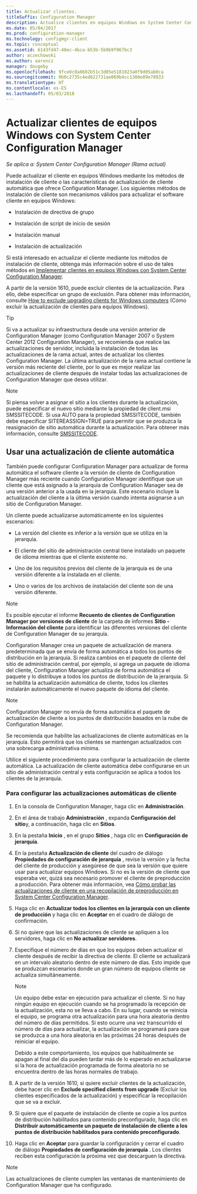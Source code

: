 ```yaml
---
title: Actualizar clientes.
titleSuffix: Configuration Manager
description: Actualice clientes en equipos Windows en System Center Configuration Manager.
ms.date: 05/04/2017
ms.prod: configuration-manager
ms.technology: configmgr-client
ms.topic: conceptual
ms.assetid: 6143fd47-48ec-4bca-b53b-5b9b9f067bc3
author: aczechowski
ms.author: aaroncz
manager: dougeby
ms.openlocfilehash: 9fce0c0a8602b51c3d05e5181023a0f9d05ab0ca
ms.sourcegitcommit: 0b0c2735c4ed822731ae069b4cc1380e89e78933
ms.translationtype: HT
ms.contentlocale: es-ES
ms.lasthandoff: 05/03/2018
---
```

# <a name="how-to-upgrade-clients-for-windows-computers-in-system-center-configuration-manager"></a>Actualizar clientes de equipos Windows con System Center Configuration Manager

*Se aplica a: System Center Configuration Manager (Rama actual)*

Puede actualizar el cliente en equipos Windows mediante los métodos de instalación de cliente o las características de actualización de cliente automática que ofrece Configuration Manager. Los siguientes métodos de instalación de cliente son mecanismos válidos para actualizar el software cliente en equipos Windows:  

-   Instalación de directiva de grupo  

-   Instalación de script de inicio de sesión  

-   Instalación manual  

-   Instalación de actualización  

 Si está interesado en actualizar el cliente mediante los métodos de instalación de cliente, obtenga más información sobre el uso de tales métodos en [Implementar clientes en equipos Windows con System Center Configuration Manager](../../../../core/clients/deploy/deploy-clients-to-windows-computers.md).

 A partir de la versión 1610, puede excluir clientes de la actualización. Para ello, debe especificar un grupo de exclusión. Para obtener más información, consulte [How to exclude upgrading clients for Windows computers](exclude-clients-windows.md) (Cómo excluir la actualización de clientes para equipos Windows).  


> [!TIP]  
>  Si va a actualizar su infraestructura desde una versión anterior de Configuration Manager \(como Configuration Manager 2007 o System Center 2012 Configuration Manager\), se recomienda que realice las actualizaciones de servidor, incluida la instalación de todas las actualizaciones de la rama actual, antes de actualizar los clientes Configuration Manager.   La última actualización de la rama actual contiene la versión más reciente del cliente, por lo que es mejor realizar las actualizaciones de cliente después de instalar todas las actualizaciones de Configuration Manager que desea utilizar.

> [!NOTE]
> Si piensa volver a asignar el sitio a los clientes durante la actualización, puede especificar el nuevo sitio mediante la propiedad de client.msi SMSSITECODE. Si usa AUTO para la propiedad SMSSITECODE, también debe especificar SITEREASSIGN=TRUE para permitir que se produzca la reasignación de sitio automática durante la actualización. Para obtener más información, consulte [SMSSITECODE](../../deploy/about-client-installation-properties.md#smssitecode).

## <a name="use-automatic-client-upgrade"></a>Usar una actualización de cliente automática  
 También puede configurar Configuration Manager para actualizar de forma automática el software cliente a la versión de cliente de Configuration Manager más reciente cuando Configuration Manager identifique que un cliente que está asignado a la jerarquía de Configuration Manager sea de una versión anterior a la usada en la jerarquía. Este escenario incluye la actualización del cliente a la última versión cuando intenta asignarse a un sitio de Configuration Manager.  

 Un cliente puede actualizarse automáticamente en los siguientes escenarios:  

-   La versión del cliente es inferior a la versión que se utiliza en la jerarquía.  

-   El cliente del sitio de administración central tiene instalado un paquete de idioma mientras que el cliente existente no.  

-   Uno de los requisitos previos del cliente de la jerarquía es de una versión diferente a la instalada en el cliente.  

-   Uno o varios de los archivos de instalación del cliente son de una versión diferente.  

> [!NOTE]  
>  Es posible ejecutar el informe **Recuento de clientes de Configuration Manager por versiones de cliente** de la carpeta de informes **Sitio - Información del cliente** para identificar las diferentes versiones del cliente de Configuration Manager de su jerarquía.  

 Configuration Manager crea un paquete de actualización de manera predeterminada que se envía de forma automática a todos los puntos de distribución en la jerarquía. Si realiza cambios en el paquete de cliente del sitio de administración central, por ejemplo, si agrega un paquete de idioma del cliente, Configuration Manager actualiza de forma automática el paquete y lo distribuye a todos los puntos de distribución de la jerarquía. Si se habilita la actualización automática de cliente, todos los clientes instalarán automáticamente el nuevo paquete de idioma del cliente.  

> [!NOTE]  
>  Configuration Manager no envía de forma automática el paquete de actualización de cliente a los puntos de distribución basados en la nube de Configuration Manager.  

 Se recomienda que habilite las actualizaciones de cliente automáticas en la jerarquía. Esto permitirá que los clientes se mantengan actualizados con una sobrecarga administrativa mínima.  

 Utilice el siguiente procedimiento para configurar la actualización de cliente automática. La actualización de cliente automática debe configurarse en un sitio de administración central y esta configuración se aplica a todos los clientes de la jerarquía.  

### <a name="to-configure-automatic-client-upgrades"></a>Para configurar las actualizaciones automáticas de cliente  

1.  En la consola de Configuration Manager, haga clic en **Administración**.  

2.  En el área de trabajo **Administración** , expanda **Configuración del sitio**y, a continuación, haga clic en **Sitios**.  

3.  En la pestaña **Inicio** , en el grupo **Sitios** , haga clic en **Configuración de jerarquía**.  

4.  En la pestaña **Actualización de cliente** del cuadro de diálogo **Propiedades de configuración de jerarquía** , revise la versión y la fecha del cliente de producción y asegúrese de que sea la versión que quiere usar para actualizar equipos Windows.  Si no es la versión de cliente que esperaba ver, quizá sea necesario promover el cliente de preproducción a producción. Para obtener más información, vea [Cómo probar las actualizaciones de cliente en una recopilación de preproducción en System Center Configuration Manager](../../../../core/clients/manage/upgrade/test-client-upgrades.md).  

5.  Haga clic en **Actualizar todos los clientes en la jerarquía con un cliente de producción** y haga clic en **Aceptar** en el cuadro de diálogo de confirmación.  

6.  Si no quiere que las actualizaciones de cliente se apliquen a los servidores, haga clic en **No actualizar servidores**.  

7.  Especifique el número de días en que los equipos deben actualizar el cliente después de recibir la directiva de cliente. El cliente se actualizará en un intervalo aleatorio dentro de este número de días. Esto impide que se produzcan escenarios donde un gran número de equipos cliente se actualiza simultáneamente.

    > [!NOTE]
    > Un equipo debe estar en ejecución para actualizar el cliente. Si no hay ningún equipo en ejecución cuando se ha programado la recepción de la actualización, esta no se lleva a cabo. En su lugar, cuando se reinicia el equipo, se programa otra actualización para una hora aleatoria dentro del número de días permitidos. Si esto ocurre una vez transcurrido el número de días para actualizar, la actualización se programará para que se produzca a una hora aleatoria en las próximas 24 horas después de reiniciar el equipo.
    >     
    > Debido a este comportamiento, los equipos que habitualmente se apagan al final del día pueden tardar más de lo esperado en actualizarse si la hora de actualización programada de forma aleatoria no se encuentra dentro de las horas normales de trabajo.

7. A partir de la versión 1610, si quiere excluir clientes de la actualización, debe hacer clic en **Exclude specified clients from upgrade** (Excluir los clientes especificados de la actualización) y especificar la recopilación que se va a excluir.

8.  Si quiere que el paquete de instalación de cliente se copie a los puntos de distribución habilitados para contenido preconfigurado, haga clic en **Distribuir automáticamente un paquete de instalación de cliente a los puntos de distribución habilitados para contenido preconfigurado**.  

9. Haga clic en **Aceptar** para guardar la configuración y cerrar el cuadro de diálogo **Propiedades de configuración de jerarquía** . Los clientes reciben esta configuración la próxima vez que descarguen la directiva.

>[!NOTE]
>Las actualizaciones de cliente cumplen las ventanas de mantenimiento de Configuration Manager que ha configurado.
